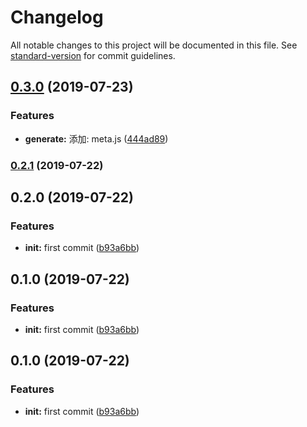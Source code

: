 # Changelog

All notable changes to this project will be documented in this file. See [standard-version](https://github.com/conventional-changelog/standard-version) for commit guidelines.

## [0.3.0](https://github.com/m-templates/template/compare/v0.2.1...v0.3.0) (2019-07-23)


### Features

* **generate:** 添加: meta.js ([444ad89](https://github.com/m-templates/template/commit/444ad89))



### [0.2.1](https://github.com/m-templates/template/compare/v0.2.0...v0.2.1) (2019-07-22)



## 0.2.0 (2019-07-22)


### Features

* **init:** first commit ([b93a6bb](https://github.com/m-templates/template/commit/b93a6bb))



## 0.1.0 (2019-07-22)


### Features

* **init:** first commit ([b93a6bb](https://github.com/m-templates/template/commit/b93a6bb))



## 0.1.0 (2019-07-22)


### Features

* **init:** first commit ([b93a6bb](https://github.com/m-templates/template/commit/b93a6bb))
